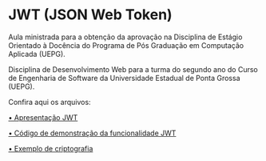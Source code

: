 # JWT (JSON Web Token)

Aula ministrada para a obtenção da aprovação na Disciplina de Estágio Orientado à Docência do Programa de Pós Graduação em Computação Aplicada (UEPG).

Disciplina de Desenvolvimento Web para a turma do segundo ano do Curso de Engenharia de Software da Universidade Estadual de Ponta Grossa (UEPG).

Confira aqui os arquivos:

[• Apresentação JWT](https://github.com/eduschadesoares/aula_jwt/blob/main/JWT%20-%20Presentation.pdf)

[• Código de demonstração da funcionalidade JWT](https://github.com/eduschadesoares/aula_jwt/blob/main/JWT%20-%20Presentation.pdf)

[• Exemplo de criptografia](https://github.com/eduschadesoares/aula_jwt/blob/main/JWT%20-%20Presentation.pdf)


